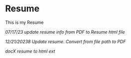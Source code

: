 # Resume
This is my Resume

*07/17/23 update resume info from PDF to Resume html file*

*12/21/20238 Update resume. Convert from file path to PDF*

*docX resume to html ext*
